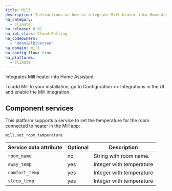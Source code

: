 ```yaml
---
title: Mill
description: Instructions on how to integrate Mill heater into Home Assistant.
ha_category:
  - Climate
ha_release: 0.81
ha_iot_class: Cloud Polling
ha_codeowners:
  - '@danielhiversen'
ha_domain: mill
ha_config_flow: true
ha_platforms:
  - climate
---
```


Integrates Mill heater into Home Assistant.

To add Mill to your installation, go to Configuration >> Integrations in the UI and enable the Mill integration.


## Component services

This platform supports a service to set the temperature for the room connected to heater in the Mill app:

`mill.set_room_temperature`


| Service data attribute | Optional | Description |
| ---------------------- | -------- | ----------- |
| `room_name` | no | String with room name.
| `away_temp` | yes | Integer with temperature
| `comfort_temp` | yes | Integer with temperature
| `sleep_temp` | yes | Integer with temperature
